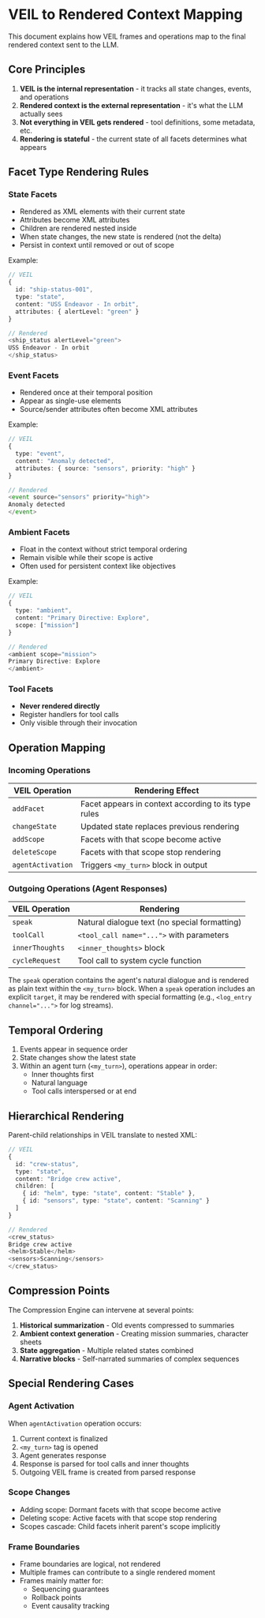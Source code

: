 # VEIL to Rendered Context Mapping

This document explains how VEIL frames and operations map to the final rendered context sent to the LLM.

## Core Principles

1. **VEIL is the internal representation** - it tracks all state changes, events, and operations
2. **Rendered context is the external representation** - it's what the LLM actually sees
3. **Not everything in VEIL gets rendered** - tool definitions, some metadata, etc.
4. **Rendering is stateful** - the current state of all facets determines what appears

## Facet Type Rendering Rules

### State Facets
- Rendered as XML elements with their current state
- Attributes become XML attributes
- Children are rendered nested inside
- When state changes, the new state is rendered (not the delta)
- Persist in context until removed or out of scope

Example:
```typescript
// VEIL
{
  id: "ship-status-001",
  type: "state",
  content: "USS Endeavor - In orbit",
  attributes: { alertLevel: "green" }
}

// Rendered
<ship_status alertLevel="green">
USS Endeavor - In orbit
</ship_status>
```

### Event Facets
- Rendered once at their temporal position
- Appear as single-use elements
- Source/sender attributes often become XML attributes

Example:
```typescript
// VEIL
{
  type: "event",
  content: "Anomaly detected",
  attributes: { source: "sensors", priority: "high" }
}

// Rendered
<event source="sensors" priority="high">
Anomaly detected
</event>
```

### Ambient Facets
- Float in the context without strict temporal ordering
- Remain visible while their scope is active
- Often used for persistent context like objectives

Example:
```typescript
// VEIL
{
  type: "ambient",
  content: "Primary Directive: Explore",
  scope: ["mission"]
}

// Rendered
<ambient scope="mission">
Primary Directive: Explore
</ambient>
```

### Tool Facets
- **Never rendered directly**
- Register handlers for tool calls
- Only visible through their invocation

## Operation Mapping

### Incoming Operations

| VEIL Operation | Rendering Effect |
|----------------|------------------|
| `addFacet` | Facet appears in context according to its type rules |
| `changeState` | Updated state replaces previous rendering |
| `addScope` | Facets with that scope become active |
| `deleteScope` | Facets with that scope stop rendering |
| `agentActivation` | Triggers `<my_turn>` block in output |

### Outgoing Operations (Agent Responses)

| VEIL Operation | Rendering |
|----------------|-----------|
| `speak` | Natural dialogue text (no special formatting) |
| `toolCall` | `<tool_call name="...">` with parameters |
| `innerThoughts` | `<inner_thoughts>` block |
| `cycleRequest` | Tool call to system cycle function |

The `speak` operation contains the agent's natural dialogue and is rendered as plain text within the `<my_turn>` block. When a `speak` operation includes an explicit `target`, it may be rendered with special formatting (e.g., `<log_entry channel="...">` for log streams).

## Temporal Ordering

1. Events appear in sequence order
2. State changes show the latest state
3. Within an agent turn (`<my_turn>`), operations appear in order:
   - Inner thoughts first
   - Natural language
   - Tool calls interspersed or at end

## Hierarchical Rendering

Parent-child relationships in VEIL translate to nested XML:

```typescript
// VEIL
{
  id: "crew-status",
  type: "state",
  content: "Bridge crew active",
  children: [
    { id: "helm", type: "state", content: "Stable" },
    { id: "sensors", type: "state", content: "Scanning" }
  ]
}

// Rendered
<crew_status>
Bridge crew active
<helm>Stable</helm>
<sensors>Scanning</sensors>
</crew_status>
```

## Compression Points

The Compression Engine can intervene at several points:

1. **Historical summarization** - Old events compressed to summaries
2. **Ambient context generation** - Creating mission summaries, character sheets
3. **State aggregation** - Multiple related states combined
4. **Narrative blocks** - Self-narrated summaries of complex sequences

## Special Rendering Cases

### Agent Activation
When `agentActivation` operation occurs:
1. Current context is finalized
2. `<my_turn>` tag is opened
3. Agent generates response
4. Response is parsed for tool calls and inner thoughts
5. Outgoing VEIL frame is created from parsed response

### Scope Changes
- Adding scope: Dormant facets with that scope become active
- Deleting scope: Active facets with that scope stop rendering
- Scopes cascade: Child facets inherit parent's scope implicitly

### Frame Boundaries
- Frame boundaries are logical, not rendered
- Multiple frames can contribute to a single rendered moment
- Frames mainly matter for:
  - Sequencing guarantees
  - Rollback points
  - Event causality tracking
